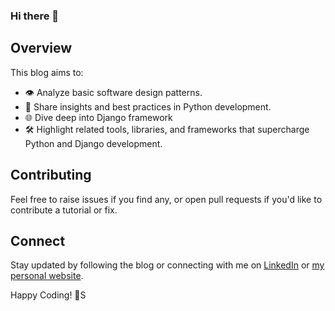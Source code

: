 ### Hi there 👋

## **Overview**

This blog aims to:

- 👁️ Analyze basic software design patterns.
- 🐍 Share insights and best practices in Python development.
- 🌐 Dive deep into Django framework
- 🛠 Highlight related tools, libraries, and frameworks that supercharge Python and Django development.

## **Contributing**

Feel free to raise issues if you find any, or open pull requests if you'd like to contribute a tutorial or fix.

## **Connect**

Stay updated by following the blog or connecting with me on [LinkedIn] or [my personal website][website].

[LinkedIn]: https://www.linkedin.com/in/o-yefymenko
[website]: https://olenayefymenko.github.io/blog

Happy Coding! 🚀S